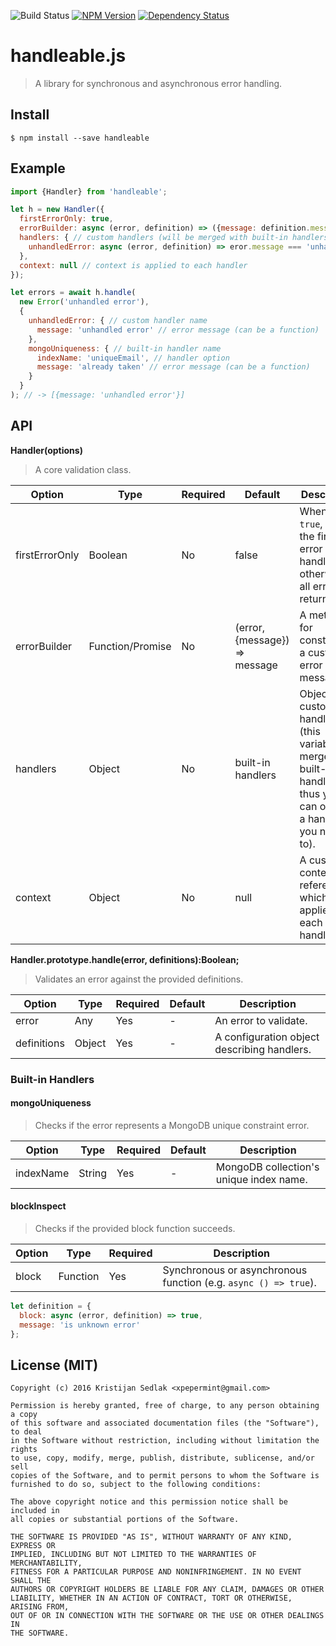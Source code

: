 ![Build Status](https://travis-ci.org/xpepermint/handleablejs.svg?branch=master)&nbsp;[![NPM Version](https://badge.fury.io/js/handleable.svg)](https://badge.fury.io/js/handleable)&nbsp;[![Dependency Status](https://gemnasium.com/xpepermint/handleablejs.svg)](https://gemnasium.com/xpepermint/handleablejs)

# handleable.js

> A library for synchronous and asynchronous error handling.

## Install

```
$ npm install --save handleable
```

## Example

```js
import {Handler} from 'handleable';

let h = new Handler({
  firstErrorOnly: true,
  errorBuilder: async (error, definition) => ({message: definition.message}), // for custom error messages
  handlers: { // custom handlers (will be merged with built-in handlers; existing handlers can be overridden)
    unhandledError: async (error, definition) => eror.message === 'unhandled error'
  },
  context: null // context is applied to each handler
});

let errors = await h.handle(
  new Error('unhandled error'),
  {
    unhandledError: { // custom handler name
      message: 'unhandled error' // error message (can be a function)
    },
    mongoUniqueness: { // built-in handler name
      indexName: 'uniqueEmail', // handler option
      message: 'already taken' // error message (can be a function)
    }
  }
); // -> [{message: 'unhandled error'}]
```

## API

**Handler(options)**

> A core validation class.

| Option | Type | Required | Default | Description
|--------|------|----------|---------|------------
| firstErrorOnly | Boolean | No | false | When set to `true`, only the first error is handled otherwise all errors are returned.
| errorBuilder | Function/Promise | No | (error, {message}) => message | A method for constructing a custom error message.
| handlers | Object | No | built-in handlers | Object with custom handlers (this variable is merged with built-in handlers thus you can override a handler if you need to).
| context | Object | No | null | A custom context reference which is applied to each handler.

**Handler.prototype.handle(error, definitions):Boolean;**

> Validates an error against the provided definitions.

| Option | Type | Required | Default | Description
|--------|------|----------|---------|------------
| error | Any | Yes | - | An error to validate.
| definitions | Object | Yes | - | A configuration object describing handlers.

### Built-in Handlers

#### mongoUniqueness

> Checks if the error represents a MongoDB unique constraint error.

| Option | Type | Required | Default | Description
|--------|------|----------|---------|------------
| indexName | String | Yes | - | MongoDB collection's unique index name.

#### blockInspect

> Checks if the provided block function succeeds.

| Option | Type | Required | Description
|--------|------|----------|------------
| block | Function | Yes | Synchronous or asynchronous function (e.g. `async () => true`).

```js
let definition = {
  block: async (error, definition) => true,
  message: 'is unknown error'
};
```

## License (MIT)

```
Copyright (c) 2016 Kristijan Sedlak <xpepermint@gmail.com>

Permission is hereby granted, free of charge, to any person obtaining a copy
of this software and associated documentation files (the "Software"), to deal
in the Software without restriction, including without limitation the rights
to use, copy, modify, merge, publish, distribute, sublicense, and/or sell
copies of the Software, and to permit persons to whom the Software is
furnished to do so, subject to the following conditions:

The above copyright notice and this permission notice shall be included in
all copies or substantial portions of the Software.

THE SOFTWARE IS PROVIDED "AS IS", WITHOUT WARRANTY OF ANY KIND, EXPRESS OR
IMPLIED, INCLUDING BUT NOT LIMITED TO THE WARRANTIES OF MERCHANTABILITY,
FITNESS FOR A PARTICULAR PURPOSE AND NONINFRINGEMENT. IN NO EVENT SHALL THE
AUTHORS OR COPYRIGHT HOLDERS BE LIABLE FOR ANY CLAIM, DAMAGES OR OTHER
LIABILITY, WHETHER IN AN ACTION OF CONTRACT, TORT OR OTHERWISE, ARISING FROM,
OUT OF OR IN CONNECTION WITH THE SOFTWARE OR THE USE OR OTHER DEALINGS IN
THE SOFTWARE.
```
